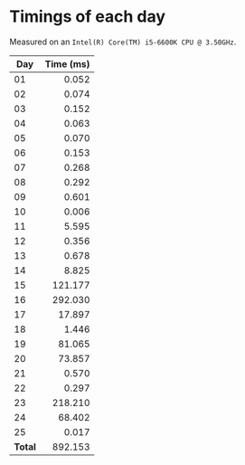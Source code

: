 # Timings of each day
Measured on an `Intel(R) Core(TM) i5-6600K CPU @ 3.50GHz`.

| Day       | Time (ms) |
| --------- | --------: |
| 01        | 0.052     |
| 02        | 0.074     |
| 03        | 0.152     |
| 04        | 0.063     |
| 05        | 0.070     |
| 06        | 0.153     |
| 07        | 0.268     |
| 08        | 0.292     |
| 09        | 0.601     |
| 10        | 0.006     |
| 11        | 5.595     |
| 12        | 0.356     |
| 13        | 0.678     |
| 14        | 8.825     |
| 15        | 121.177   |
| 16        | 292.030   |
| 17        | 17.897    |
| 18        | 1.446     |
| 19        | 81.065    |
| 20        | 73.857    |
| 21        | 0.570     |
| 22        | 0.297     |
| 23        | 218.210   |
| 24        | 68.402    |
| 25        | 0.017     |
| **Total** | 892.153   |

